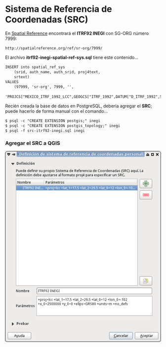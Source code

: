 
# Sistema de Referencia de Coordenadas (SRC)

En [Spatial Reference](http://spatialreference.org/) encontrará el **ITRF92 INEGI** con SG-ORG número 7999:

    http://spatialreference.org/ref/sr-org/7999/

El archivo **itrf92-inegi-spatial-ref-sys.sql** tiene este contenido...

    INSERT into spatial_ref_sys
        (srid, auth_name, auth_srid, proj4text,
        srtext)
    VALUES
        (97999, 'sr-org', 7999, '',
        'PROJCS["MEXICO_ITRF_1992_LCC",GEOGCS["ITRF_1992",DATUM["D_ITRF_1992",SPHEROID["GRS_1980",6378137.0,298.257222101]],PRIMEM["Greenwich",0.0],UNIT["Degree",0.0174532925199433]],PROJECTION["Lambert_Conformal_Conic"],PARAMETER["False_Easting",2500000.0],PARAMETER["False_Northing",0.0],PARAMETER["Central_Meridian",-102.0],PARAMETER["Standard_Parallel_1",17.5],PARAMETER["Standard_Parallel_2",29.5],PARAMETER["Latitude_Of_Origin",12.0],UNIT["Meter",1.0],AUTHORITY["INEGI","200007"]]');

Recién creada la base de datos en PostgreSQL, debería agregar el **SRC**; puede hacerlo de forma manual con el comando...

    $ psql -c "CREATE EXTENSION postgis;" inegi
    $ psql -c "CREATE EXTENSION postgis_topology;" inegi
    $ psql -f src-itrf92-inegi.sql inegi


### Agregar el SRC a QGIS

![QGIS SRC ITRF92 INEGI](imagenes/qgis-src-itrf92-inegi.png)
